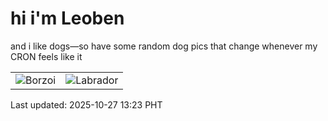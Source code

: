 # hi i'm Leoben

and i like dogs—so have some random dog pics that change whenever my CRON feels like it

|  |  |
|--------|----------|
| ![Borzoi](https://random-dog-vercel.vercel.app/api/random-borzoi?v=1761542621) | ![Labrador](https://random-dog-vercel.vercel.app/api/random-labrador?v=1761542621) |

Last updated: 2025-10-27 13:23 PHT
